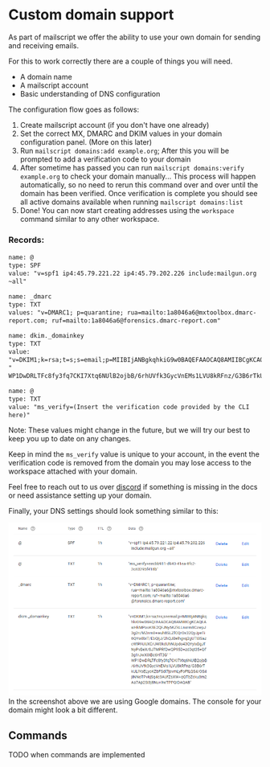 # Custom domain support

As part of mailscript we offer the ability to use your own domain for sending and receiving emails.

For this to work correctly there are a couple of things you will need.

* A domain name
* A mailscript account
* Basic understanding of DNS configuration

The configuration flow goes as follows:

1. Create mailscript account (if you don't have one already)
2. Set the correct MX, DMARC and DKIM values in your domain configuration panel. (More on this later)
3. Run `mailscript domains:add example.org`; After this you will be prompted to add a verification code to your domain
4. After sometime has passed you can run `mailscript domains:verify example.org` to check your domain manually... This process will happen automatically, so no need to rerun this command over and over until the domain has been verified. Once verification is complete you should see all active domains available when running `mailscript domains:list`
5. Done! You can now start creating addresses using the `workspace` command similar to any other workspace.


### Records:

```
name: @
type: SPF
value: "v=spf1 ip4:45.79.221.22 ip4:45.79.202.226 include:mailgun.org ~all"
```
```
name: _dmarc
type: TXT
values: "v=DMARC1; p=quarantine; rua=mailto:1a8046a6@mxtoolbox.dmarc-report.com; ruf=mailto:1a8046a6@forensics.dmarc-report.com"
```
```
name: dkim._domainkey
type: TXT
value: "v=DKIM1;k=rsa;t=s;s=email;p=MIIBIjANBgkqhkiG9w0BAQEFAAOCAQ8AMIIBCgKCAQEAwHkMPooK9E2QFJNy5KZkLLnxrm8CzwpJ3g2n/MZnm8+wuh8SLZfCQrOx32QyJpeTi6QYw8bIT/EbQIjJ/2hQJBelhgvq2gUTt8SazcWlPAUUXErUW8kdUhNUpdo43QYyIxBgJfNyPvBeX/8J7MPRfDwQP95D+zd3qt35+QF3g1rJwXIXBc6HT3G" " WP1DwDRLTFc8fy3fq7CKI7Xtq6NUlB2ojbB/6rhUVfk3GycVnEMs1LVU8kRFnz/G3B6rTkULlYoELyoKZbFSdl7jsvmLyFoFtLQS4/OS4jINNoTPvkjSq4c3AUfZsXW+qQTbZcku3m2Aa7Ap2Si3j8Nu+9wTPPQIDAQAB"
```
```
name: @
type: TXT
value: "ms_verify=(Insert the verification code provided by the CLI here)"
```

Note: These values might change in the future, but we will try our best to keep you up to date on any changes.

Keep in mind the `ms_verify` value is unique to your account, in the event the verification code is removed from the domain you may lose access to the workspace attached with your domain. 

Feel free to reach out to us over [discord](https://discord.gg/US24HAVYq2) if something is missing in the docs or need assistance setting up your domain.



Finally, your DNS settings should look something similar to this:

<img src="/images/example_dns_config.png"/>
In the screenshot above we are using Google domains. The console for your domain might look a bit different.

## Commands

TODO when commands are implemented